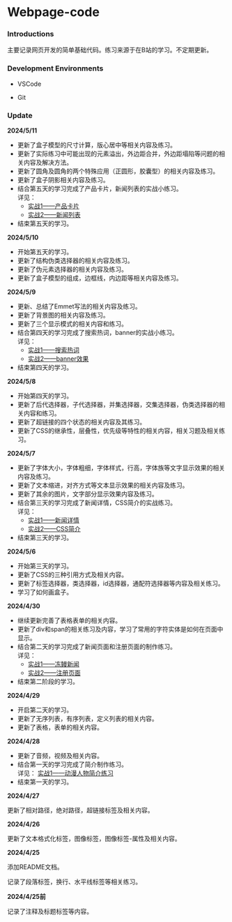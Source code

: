 # Webpage-code

### Introductions

主要记录网页开发的简单基础代码。练习来源于在B站的学习。不定期更新。

### Development Environments

- VSCode

- Git

### Update

**2024/5/11**

- 更新了盒子模型的尺寸计算，版心居中等相关内容及练习。
- 更新了实际练习中可能出现的元素溢出，外边距合并，外边距塌陷等问题的相关内容及解决方法。
- 更新了圆角及圆角的两个特殊应用（正圆形，胶囊型）的相关内容及练习。
- 更新了盒子阴影相关内容及练习。
- 结合第五天的学习完成了产品卡片，新闻列表的实战小练习。<br>
  详见：
  - [实战1——产品卡片](./code/day05/22-实战1——产品卡片.html)
  - [实战2——新闻列表](./code/day05/23-实战2——新闻列表.html)
- 结束第五天的学习。

**2024/5/10**

- 开始第五天的学习。
- 更新了结构伪类选择器的相关内容及练习。
- 更新了伪元素选择器的相关内容及练习。
- 更新了盒子模型的组成，边框线，内边距等相关内容及练习。

**2024/5/9**

- 更新、总结了Emmet写法的相关内容及练习。
- 更新了背景图的相关内容及练习。
- 更新了三个显示模式的相关内容和练习。
- 结合第四天的学习完成了搜索热词，banner的实战小练习。<br>
  详见：
  - [实战1——搜索热词](./code/day04/22-实战1——搜索热词.html)
  - [实战2——banner效果](./code/day04/23-实战2——banner效果.html)
- 结束第四天的学习。

**2024/5/8**

- 开始第四天的学习。
- 更新了后代选择器，子代选择器，并集选择器，交集选择器，伪类选择器的相关内容和练习。
- 更新了超链接的四个状态的相关内容及其练习。
- 更新了CSS的继承性，层叠性，优先级等特性的相关内容，相关习题及相关练习。

**2024/5/7**

- 更新了字体大小，字体粗细，字体样式，行高，字体族等文字显示效果的相关内容及练习。
- 更新了文本缩进，对齐方式等文本显示效果的相关内容及练习。
- 更新了其余的图片，文字部分显示效果内容及练习。
- 结合第三天的学习完成了新闻详情，CSS简介的实战练习。<br>
  详见：
  - [实战1——新闻详情](./code/day03/21-实战1——新闻详情.html)
  - [实战2——CSS简介](./code/day03/22-实战2——CSS简介.html)
- 结束第三天的学习。

**2024/5/6**

- 开始第三天的学习。
- 更新了CSS的三种引用方式及相关内容。
- 更新了标签选择器，类选择器，id选择器，通配符选择器等内容及相关练习。
- 学习了如何画盒子。

**2024/4/30**

- 继续更新完善了表格表单的相关内容。
- 更新了div和span的相关练习及内容，学习了常用的字符实体是如何在页面中显示。
- 结合第二天的学习完成了新闻页面和注册页面的制作练习。<br>
  详见：
  - [实战1——冻鳗新闻](./code/day02/18-实战1——冻鳗新闻/冻鳗新闻.html)
  - [实战2——注册页面](./code/day02/19-实战2——注册页面.html)
- 结束第二阶段的学习。

**2024/4/29**

- 开启第二天的学习。  
- 更新了无序列表，有序列表，定义列表的相关内容。
- 更新了表格，表单的相关内容。

**2024/4/28**

- 更新了音频，视频及相关内容。
- 结合第一天的学习完成了简介制作练习。<br> 
  详见：
  [实战1——动漫人物简介练习](./code/day01/16-实战——灵幻新隆简介.html)
- 结束第一天的学习。


**2024/4/27**

更新了相对路径，绝对路径，超链接标签及相关内容。

**2024/4/26**

更新了文本格式化标签，图像标签，图像标签-属性及相关内容。

**2024/4/25**

添加README文档。

记录了段落标签，换行、水平线标签等相关练习。

**2024/4/25前**

记录了注释及标题标签等内容。




